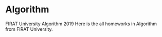 # Algorithm
FIRAT University Algorithm 2019  Here is the all homeworks in Algorithm  from FIRAT University.
